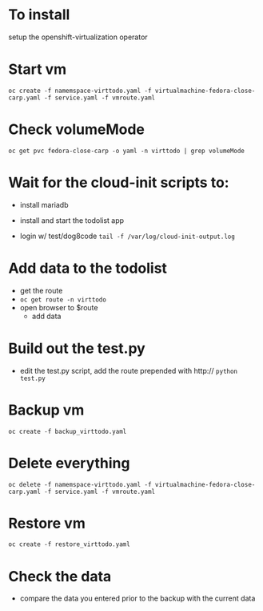# To install
setup the openshift-virtualization operator

# Start vm
`oc create -f namemspace-virttodo.yaml -f virtualmachine-fedora-close-carp.yaml -f service.yaml -f vmroute.yaml`

# Check volumeMode
`oc get pvc fedora-close-carp -o yaml -n virttodo | grep volumeMode`

# Wait for the cloud-init scripts to:
* install mariadb
* install and start the todolist app

* login w/ test/dog8code
`tail -f /var/log/cloud-init-output.log`

# Add data to the todolist
* get the route
* `oc get route -n virttodo`
* open browser to $route
  * add data

# Build out the test.py
* edit the test.py script, add the route prepended with http://
`python test.py`

# Backup vm
`oc create -f backup_virttodo.yaml`

# Delete everything
`oc delete -f namemspace-virttodo.yaml -f virtualmachine-fedora-close-carp.yaml -f service.yaml -f vmroute.yaml`

# Restore vm
`oc create -f restore_virttodo.yaml`

# Check the data
* compare the data you entered prior to the backup with the current data
